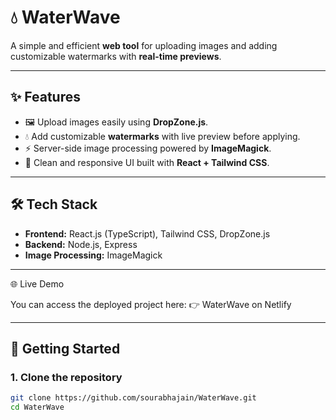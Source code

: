 # 💧 WaterWave

A simple and efficient **web tool** for uploading images and adding customizable watermarks with **real-time previews**.  

---

## ✨ Features
- 🖼️ Upload images easily using **DropZone.js**.  
- 💧 Add customizable **watermarks** with live preview before applying.  
- ⚡ Server-side image processing powered by **ImageMagick**.  
- 🎨 Clean and responsive UI built with **React + Tailwind CSS**.  

---

## 🛠️ Tech Stack
- **Frontend:** React.js (TypeScript), Tailwind CSS, DropZone.js  
- **Backend:** Node.js, Express  
- **Image Processing:** ImageMagick  

---
🌐 Live Demo

You can access the deployed project here:
👉 WaterWave on Netlify

---

## 🚀 Getting Started

### 1. Clone the repository
```bash
git clone https://github.com/sourabhajain/WaterWave.git
cd WaterWave

